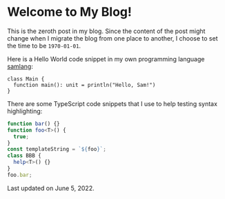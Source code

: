 # Welcome to My Blog!

This is the zeroth post in my blog. Since the content of the post might change when I migrate the
blog from one place to another, I choose to set the time to be `1970-01-01`.

Here is a Hello World code snippet in my own programming language
[samlang](https://github.com/SamChou19815/samlang):

```samlang
class Main {
  function main(): unit = println("Hello, Sam!")
}
```

There are some TypeScript code snippets that I use to help testing syntax highlighting:

```typescript
function bar() {}
function foo<T>() {
  true;
}
const templateString = `${foo}`;
class BBB {
  help<T>() {}
}
foo.bar;
```

Last updated on June 5, 2022.
